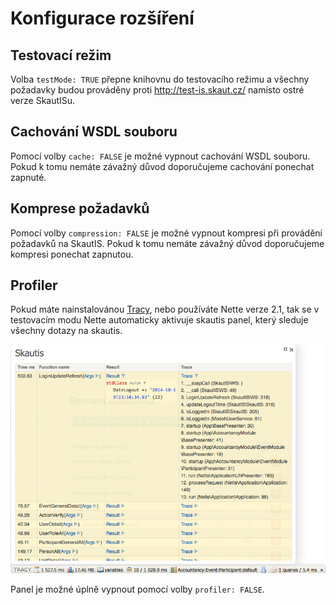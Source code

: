 # Konfigurace rozšíření

## Testovací režim

Volba `testMode: TRUE` přepne knihovnu do testovacího režimu a všechny požadavky budou prováděny proti http://test-is.skaut.cz/ namísto ostré verze SkautISu.


## Cachování WSDL souboru

Pomocí volby `cache: FALSE` je možné vypnout cachování WSDL souboru. Pokud k tomu nemáte závažný důvod doporučujeme cachování ponechat zapnuté.


## Komprese požadavků

Pomocí volby `compression: FALSE` je možné vypnout kompresi při provádění požadavků na SkautIS. Pokud k tomu nemáte závažný důvod doporučujeme kompresi ponechat zapnutou.


## Profiler

Pokud máte nainstalovánou [Tracy](https://github.com/nette/tracy), nebo používáte Nette verze 2.1, tak se v testovacím modu Nette automaticky aktivuje skautis panel, který sleduje všechny dotazy na skautis.

![Skautis panel pro ladění aplikace](skautis-panel.png)

Panel je možné úplně vypnout pomocí volby `profiler: FALSE`.
